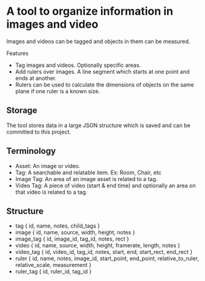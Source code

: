 # A tool to organize information in images and video

Images and videos can be tagged and objects in them can be measured.

Features
- Tag images and videos. Optionally specific areas.
- Add rulers over images. A line segment which starts at one point and ends at another.
- Rulers can be used to calculate the dimensions of objects on the same plane if one ruler is a known size.

## Storage
The tool stores data in a large JSON structure which is saved and can be committed to this project.

## Terminology
- Asset: An image or video.
- Tag: A searchable and relatable item. Ex: Room, Chair, etc
- Image Tag: An area of an image asset is related to a tag.
- Video Tag: A piece of video (start & end time) and optionally an area on that video is related to a tag.

## Structure
- tag { id, name, notes, child_tags }
- image { id, name, source, width, height, notes }
- image_tag { id, image_id, tag_id, notes, rect }
- video { id, name, source, width, height, framerate, length, notes }
- video_tag { id, video_id, tag_id, notes, start, end, start_rect, end_rect }
- ruler { id, name, notes, image_id, start_point, end_point, relative_to_ruler, relative_scale, measurement }
- ruler_tag { id, ruler_id, tag_id }
